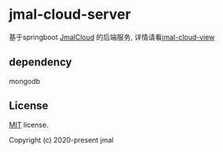 # jmal-cloud-server
基于springboot [JmalCloud](https://github.com/jamebal/jmal-cloud-view) 的后端服务, 详情请看[jmal-cloud-view](https://github.com/jamebal/jmal-cloud-view)
 
 ## dependency
 mongodb
 
 ## License
 
 [MIT](https://github.com/jamebal/jmal-cloud-server/blob/master/LICENSE) license.
 
 Copyright (c) 2020-present jmal
